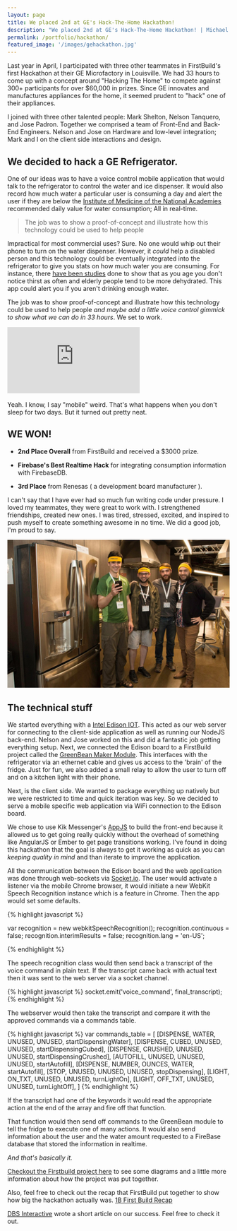 ```yaml
---
layout: page
title: We placed 2nd at GE's Hack-The-Home Hackathon!
description: "We placed 2nd at GE's Hack-The-Home Hackathon! | Michael Large"
permalink: /portfolio/hackathon/
featured_image: '/images/gehackathon.jpg'
---
```


Last year in April, I participated with three other teammates in FirstBuild's first Hackathon at their GE Microfactory in Louisville. We had 33 hours to come up with a concept around "Hacking The Home" to compete against 300+ participants for over $60,000 in prizes. Since GE innovates and manufactures appliances for the home, it seemed prudent to "hack" one of their appliances.

I joined with three other talented people: Mark Shelton, Nelson Tanquero, and Jose Padron. Together we comprised a team of Front-End and Back-End Engineers. Nelson and Jose on Hardware and low-level integration; Mark and I on the client side interactions and design.

## We decided to hack a GE Refrigerator.

One of our ideas was to have a voice control mobile application that would talk to the refrigerator to control the water and ice dispenser. It would also record how much water a particular user is consuming a day and alert the user if they are below the [Institute of Medicine of the National Academies](http://www.nap.edu/read/10925/chapter/6#87) recommended daily value for water consumption; All in real-time.

> The job was to show a proof-of-concept and illustrate how this technology could be used to help people

Impractical for most commercial uses? Sure. No one would whip out their phone to turn on the water dispenser. However, it *could* help a disabled person and this technology could be eventually integrated into the refrigerator to give you stats on how much water you are consuming. For instance, there [have been studies](http://www.bbc.com/news/health-30312621) done to show that as you age you don't notice thirst as often and elderly people tend to be more dehydrated. This app could alert you if you aren't drinking enough water.

The job was to show proof-of-concept and illustrate how this technology could be used to help people *and maybe add a little voice control gimmick to show what we can do in 33 hours*. We set to work.

<div class='embed-container'><iframe src='https://www.youtube.com/embed/suHjkLq_xWA' frameborder='0' allowfullscreen></iframe></div>

Yeah. I know, I say "mobile" weird. That's what happens when you don't sleep for two days. But it turned out pretty neat.

## WE WON!

- **2nd Place Overall** from FirstBuild and received a $3000 prize.

- **Firebase's Best Realtime Hack** for integrating consumption information with FirebaseDB.

- **3rd Place** from Renesas ( a development board manufacturer ).

I can't say that I have ever had so much fun writing code under pressure. I loved my teammates, they were great to work with. I strengthened friendships, created new ones. I was tired, stressed, excited, and inspired to push myself to create something awesome in no time. We did a good job, I'm proud to say.


<img src="/images/fixofwater.jpg" class="page__featured-image" alt="Fix Of Water Team">

## The technical stuff

We started everything with a [Intel Edison IOT](https://software.intel.com/en-us/iot/hardware/edison). This acted as our web server for connecting to the client-side application as well as running our NodeJS back-end. Nelson and Jose worked on this and did a fantastic job getting everything setup. Next, we connected the Edison board to a FirstBuild project called the [GreenBean Maker Module](https://cocreate.firstbuild.com/mylescaley/greenbean-maker-module/activity/). This interfaces with the refrigerator via an ethernet cable and gives us access to the 'brain' of the fridge. Just for fun, we also added a small relay to allow the user to turn off and on a kitchen light with their phone.

Next, is the client side. We wanted to package everything up natively but we were restricted to time and quick iteration was key. So we decided to serve a mobile specific web application via WiFi connection to the Edison board.

We chose to use Kik Messenger's [AppJS](http://code.kik.com/app/3/index.html) to build the front-end because it allowed us to get going really quickly without the overhead of something like AngularJS or Ember to get page transitions working. I've found in doing this hackathon that the goal is always to get it working as quick as you can *keeping quality in mind* and than iterate to improve the application.

All the communication between the Edison board and the web application was done through web-sockets via [Socket.io](http://socket.io/). The user would activate a listener via the mobile Chrome browser, it would initiate a new WebKit Speech Recognition instance which is a feature in Chrome. Then the app would set some defaults.


{% highlight javascript %}

var recognition = new webkitSpeechRecognition();
recognition.continuous = false;
recognition.interimResults = false;
recognition.lang = 'en-US';

{% endhighlight %}


The speech recognition class would then send back a transcript of the voice command in plain text. If the transcript came back with actual text then it was sent to the web server via a socket channel.

{% highlight javascript %}
socket.emit('voice_command', final_transcript);
{% endhighlight %}

The webserver would then take the transcript and compare it with the approved commands via a commands table.

{% highlight javascript %}
var commands_table = [
  [DISPENSE, WATER, UNUSED, UNUSED, startDispensingWater],
  [DISPENSE, CUBED, UNUSED, UNUSED, startDispensingCubed],
  [DISPENSE, CRUSHED, UNUSED, UNUSED, startDispensingCrushed],
  [AUTOFILL, UNUSED, UNUSED, UNUSED, startAutofill],
  [DISPENSE, NUMBER, OUNCES, WATER, startAutofill],
  [STOP, UNUSED, UNUSED, UNUSED, stopDispensing],
  [LIGHT, ON_TXT, UNUSED, UNUSED, turnLightOn],
  [LIGHT, OFF_TXT, UNUSED, UNUSED, turnLightOff],
]
{% endhighlight %}

If the transcript had one of the keywords it would read the appropriate action at the end of the array and fire off that function.

That function would then send off commands to the GreenBean module to tell the fridge to execute one of many actions. It would also send information about the user and the water amount requested to a FireBase database that stored the information in realtime.

*And that's basically it.*

[Checkout the Firstbuild project here](https://cocreate.firstbuild.com/ntanquero/fix-of-water/) to see some diagrams and a little more information about how the project was put together.

Also, feel free to check out the recap that FirstBuild put together to show how big the hackathon actually was.
[1B First Build Recap](https://firstbuild.com/blog/post/hack-the-home-a-look-back/291/)

[DBS Interactive](https://www.dbswebsite.com/blog/2015/04/29/team-from-dbs-takes-1st-2nd-place-at-ges-mega-hackathon/) wrote a short article on our success. Feel free to check it out.
